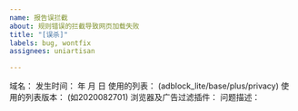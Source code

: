```yaml
---
name: 报告误拦截
about: 规则错误的拦截导致网页加载失败
title: "[误杀]"
labels: bug, wontfix
assignees: uniartisan

---
```


域名：
发生时间：  年  月  日
使用的列表： (adblock_lite/base/plus/privacy)
使用的列表版本： (如2020082701)
浏览器及广告过滤插件：
问题描述：